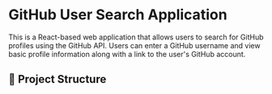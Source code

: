 # GitHub User Search Application

This is a React-based web application that allows users to search for GitHub profiles using the GitHub API. Users can enter a GitHub username and view basic profile information along with a link to the user's GitHub account.

## 📁 Project Structure

